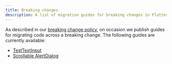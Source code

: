 ```yaml
---
title: Breaking changes
description: A list of migration guides for breaking changes in Flutter.
---
```


As described in our [breaking change policy][],
on occasion we publish guides for migrating code
across a breaking change. The following guides are
currently available:

* [TestTextInput](/docs/release/breaking-changes/test-text-input)
* [Scrollable AlertDialog](/docs/release/breaking-changes/scrollable_alert_dialog)

[breaking change policy]: /docs/resources/compatibility
